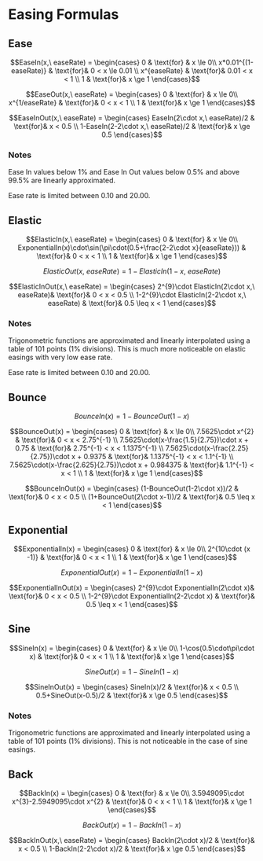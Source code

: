 # Easing Formulas

## Ease

$$EaseIn(x,\ easeRate) = 
  \begin{cases}
    0 & \text{for} & x \le 0\\
    x*0.01^{(1-easeRate)} & \text{for}& 0 < x \le 0.01 \\
    x^{easeRate} & \text{for}& 0.01 < x < 1 \\
    1 & \text{for}& x \ge 1
  \end{cases}$$

  $$EaseOut(x,\ easeRate) = 
  \begin{cases}
    0 & \text{for} & x \le 0\\
    x^{1/easeRate} & \text{for}& 0 < x < 1 \\
    1 & \text{for}& x \ge 1
  \end{cases}$$

$$EaseInOut(x,\ easeRate) = 
  \begin{cases}
    EaseIn(2\cdot x,\ easeRate)/2 & \text{for}& x < 0.5 \\
    1-EaseIn(2-2\cdot x,\ easeRate)/2 & \text{for}&  x \ge 0.5
  \end{cases}$$

### Notes

Ease In values below 1% and Ease In Out values below 0.5% and above 99.5% are linearly approximated.

Ease rate is limited between 0.10 and 20.00.

## Elastic

$$ElasticIn(x,\ easeRate) = 
  \begin{cases}
    0 & \text{for} & x \le 0\\
    ExponentialIn(x)\cdot\sin(\pi\cdot(0.5+\frac{2-2\cdot x}{easeRate})) & \text{for}& 0 < x < 1 \\
    1 & \text{for}& x \ge 1
  \end{cases}$$
  
$$ElasticOut(x,\ easeRate) = 1-ElasticIn(1-x,\ easeRate)$$

$$ElasticInOut(x,\ easeRate) = 
  \begin{cases}
    2^{9}\cdot ElasticIn(2\cdot x,\ easeRate)& \text{for}& 0 < x < 0.5 \\
    1-2^{9}\cdot ElasticIn(2-2\cdot x,\ easeRate) & \text{for}& 0.5 \leq x < 1
  \end{cases}$$

### Notes

Trigonometric functions are approximated and linearly interpolated using a table of 101 points (1% divisions). This is much more noticeable on elastic easings with very low ease rate.

Ease rate is limited between 0.10 and 20.00.

## Bounce

$$BounceIn(x) = 1-BounceOut(1-x)$$

$$BounceOut(x) = 
  \begin{cases}
    0 & \text{for} & x \le 0\\
    7.5625\cdot x^{2} & \text{for}& 0 < x < 2.75^{-1} \\
    7.5625\cdot(x-\frac{1.5}{2.75})\cdot x + 0.75 & \text{for}& 2.75^{-1} < x < 1.1375^{-1} \\
    7.5625\cdot(x-\frac{2.25}{2.75})\cdot x + 0.9375 & \text{for}& 1.1375^{-1} < x < 1.1^{-1} \\
    7.5625\cdot(x-\frac{2.625}{2.75})\cdot x + 0.984375 & \text{for}& 1.1^{-1} < x < 1 \\
    1 & \text{for}& x \ge 1
  \end{cases}$$

  $$BounceInOut(x) = 
  \begin{cases}
    (1-BounceOut(1-2\cdot x))/2 & \text{for}& 0 < x < 0.5 \\
    (1+BounceOut(2\cdot x-1))/2 & \text{for}& 0.5 \leq x < 1
  \end{cases}$$

## Exponential

$$ExponentialIn(x) = 
  \begin{cases}
    0 & \text{for} & x \le 0\\
    2^{10\cdot (x -1)} & \text{for}& 0 < x < 1 \\
    1 & \text{for}& x \ge 1
  \end{cases}$$
  
$$ExponentialOut(x) = 1-ExponentialIn(1-x)$$

$$ExponentialInOut(x) = 
  \begin{cases}
    2^{9}\cdot ExponentialIn(2\cdot x)& \text{for}& 0 < x < 0.5 \\
    1-2^{9}\cdot ExponentialIn(2-2\cdot x) & \text{for}& 0.5 \leq x < 1
  \end{cases}$$

## Sine

$$SineIn(x) = 
  \begin{cases}
    0 & \text{for} & x \le 0\\
    1-\cos(0.5\cdot\pi\cdot x) & \text{for}& 0 < x < 1 \\
    1 & \text{for}& x \ge 1
  \end{cases}$$

$$SineOut(x) = 1-SineIn(1-x)$$
  
$$SineInOut(x) = 
  \begin{cases}
    SineIn(x)/2 & \text{for}& x < 0.5 \\
    0.5+SineOut(x-0.5)/2 & \text{for}&  x \ge 0.5
  \end{cases}$$

### Notes

Trigonometric functions are approximated and linearly interpolated using a table of 101 points (1% divisions). This is not noticeable in the case of sine easings.

## Back

$$BackIn(x) = 
  \begin{cases}
    0 & \text{for} & x \le 0\\
    3.5949095\cdot x^{3}-2.5949095\cdot x^{2} & \text{for}& 0 < x < 1 \\
    1 & \text{for}& x \ge 1
  \end{cases}$$
  
$$BackOut(x) = 1-BackIn(1-x)$$

$$BackInOut(x,\ easeRate) = 
  \begin{cases}
    BackIn(2\cdot x)/2 & \text{for}& x < 0.5 \\
    1-BackIn(2-2\cdot x)/2 & \text{for}&  x \ge 0.5
  \end{cases}$$
